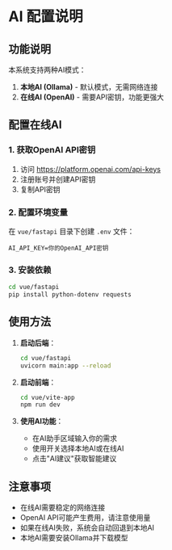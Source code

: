 # AI 配置说明

## 功能说明

本系统支持两种AI模式：
1. **本地AI (Ollama)** - 默认模式，无需网络连接
2. **在线AI (OpenAI)** - 需要API密钥，功能更强大

## 配置在线AI

### 1. 获取OpenAI API密钥
1. 访问 https://platform.openai.com/api-keys
2. 注册账号并创建API密钥
3. 复制API密钥

### 2. 配置环境变量
在 `vue/fastapi` 目录下创建 `.env` 文件：
```env
AI_API_KEY=你的OpenAI_API密钥
```

### 3. 安装依赖
```bash
cd vue/fastapi
pip install python-dotenv requests
```

## 使用方法

1. **启动后端**：
   ```bash
   cd vue/fastapi
   uvicorn main:app --reload
   ```

2. **启动前端**：
   ```bash
   cd vue/vite-app
   npm run dev
   ```

3. **使用AI功能**：
   - 在AI助手区域输入你的需求
   - 使用开关选择本地AI或在线AI
   - 点击"AI建议"获取智能建议

## 注意事项

- 在线AI需要稳定的网络连接
- OpenAI API可能产生费用，请注意使用量
- 如果在线AI失败，系统会自动回退到本地AI
- 本地AI需要安装Ollama并下载模型 